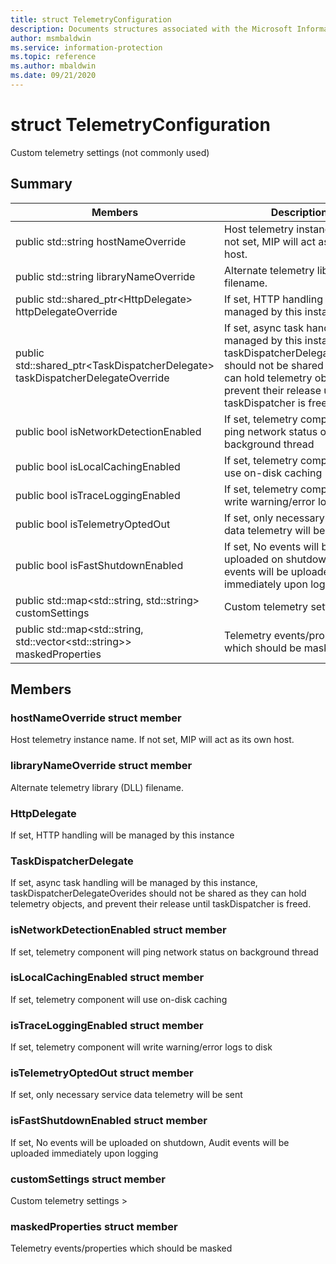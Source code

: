 ```yaml
---
title: struct TelemetryConfiguration 
description: Documents structures associated with the Microsoft Information Protection (MIP) SDK.
author: msmbaldwin
ms.service: information-protection
ms.topic: reference
ms.author: mbaldwin
ms.date: 09/21/2020
---
```


# struct TelemetryConfiguration 
Custom telemetry settings (not commonly used)
  
## Summary
 Members                        | Descriptions                                
--------------------------------|---------------------------------------------
public std::string hostNameOverride  |  Host telemetry instance name. If not set, MIP will act as its own host.
public std::string libraryNameOverride  |  Alternate telemetry library (DLL) filename.
public std::shared_ptr\<HttpDelegate\> httpDelegateOverride  |  If set, HTTP handling will be managed by this instance
public std::shared_ptr\<TaskDispatcherDelegate\> taskDispatcherDelegateOverride  |  If set, async task handling will be managed by this instance, taskDispatcherDelegateOverides should not be shared as they can hold telemetry objects, and prevent their release until taskDispatcher is freed.
public bool isNetworkDetectionEnabled  |  If set, telemetry component will ping network status on background thread
public bool isLocalCachingEnabled  |  If set, telemetry component will use on-disk caching
public bool isTraceLoggingEnabled  |  If set, telemetry component will write warning/error logs to disk
public bool isTelemetryOptedOut  |  If set, only necessary service data telemetry will be sent
public bool isFastShutdownEnabled  |  If set, No events will be uploaded on shutdown, Audit events will be uploaded immediately upon logging
public std::map\<std::string, std::string\> customSettings  |  Custom telemetry settings >
public std::map\<std::string, std::vector\<std::string\>\> maskedProperties  |  Telemetry events/properties which should be masked
  
## Members
  
### hostNameOverride struct member
Host telemetry instance name. If not set, MIP will act as its own host.
  
### libraryNameOverride struct member
Alternate telemetry library (DLL) filename.
  
### HttpDelegate
If set, HTTP handling will be managed by this instance
  
### TaskDispatcherDelegate
If set, async task handling will be managed by this instance, taskDispatcherDelegateOverides should not be shared as they can hold telemetry objects, and prevent their release until taskDispatcher is freed.
  
### isNetworkDetectionEnabled struct member
If set, telemetry component will ping network status on background thread
  
### isLocalCachingEnabled struct member
If set, telemetry component will use on-disk caching
  
### isTraceLoggingEnabled struct member
If set, telemetry component will write warning/error logs to disk
  
### isTelemetryOptedOut struct member
If set, only necessary service data telemetry will be sent
  
### isFastShutdownEnabled struct member
If set, No events will be uploaded on shutdown, Audit events will be uploaded immediately upon logging
  
### customSettings struct member
Custom telemetry settings >
  
### maskedProperties struct member
Telemetry events/properties which should be masked